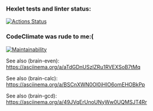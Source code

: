 ### Hexlet tests and linter status:

[![Actions Status](https://github.com/EvgZhar/backend-project-44/actions/workflows/hexlet-check.yml/badge.svg)](https://github.com/EvgZhar/backend-project-44/actions)

### CodeClimate was rude to me:(

[![Maintainability](https://api.codeclimate.com/v1/badges/2eb8ba0d056e3b52f34a/maintainability)](https://codeclimate.com/github/EvgZhar/backend-project-44/maintainability)

See also (brain-even): https://asciinema.org/a/aTdGDnUSzlZRu1RVEXSoB7tMq

See also (brain-calc): https://asciinema.org/a/BSCnXWN0Ol0iHIO6omEHOBkPp

See also (brain-gcd): https://asciinema.org/a/49JVqErUnoUNyWw0UQMSJT4Rr
